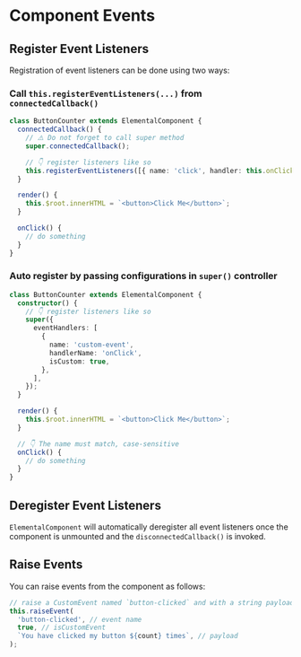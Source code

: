 # Component Events

## Register Event Listeners

Registration of event listeners can be done using two ways:

### Call `this.registerEventListeners(...)` from `connectedCallback()`

```ts
class ButtonCounter extends ElementalComponent {
  connectedCallback() {
    // ⚠️ Do not forget to call super method
    super.connectedCallback();

    // 👇 register listeners like so
    this.registerEventListeners([{ name: 'click', handler: this.onClick }]);
  }

  render() {
    this.$root.innerHTML = `<button>Click Me</button>`;
  }

  onClick() {
    // do something
  }
}
```

### Auto register by passing configurations in `super()` controller

```ts
class ButtonCounter extends ElementalComponent {
  constructor() {
    // 👇 register listeners like so
    super({
      eventHandlers: [
        {
          name: 'custom-event',
          handlerName: 'onClick',
          isCustom: true,
        },
      ],
    });
  }

  render() {
    this.$root.innerHTML = `<button>Click Me</button>`;
  }

  // 👇 The name must match, case-sensitive
  onClick() {
    // do something
  }
}
```

## Deregister Event Listeners

`ElementalComponent` will automatically deregister all event listeners once the component is unmounted
and the `disconnectedCallback()` is invoked.

## Raise Events

You can raise events from the component as follows:

```ts
// raise a CustomEvent named `button-clicked` and with a string payload
this.raiseEvent(
  'button-clicked', // event name
  true, // isCustomEvent
  `You have clicked my button ${count} times`, // payload
);
```
